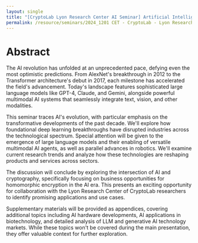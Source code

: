 ```yaml
---
layout: single
title: "[CryptoLab Lyon Research Center AI Seminar] Artificial Intelligence - Technology, Research, and Products"
permalink: /resource/seminars/2024_1201 CET - CryptoLab - Lyon Research Center/abstract
---
```


<head>
	<link rel="stylesheet" href="/resource/styles.css">
</head>

<h1 id="abstract">
	Abstract
</h1>

The AI revolution has unfolded at an unprecedented pace, defying even the most optimistic predictions. From AlexNet's breakthrough in 2012 to the Transformer architecture's debut in 2017, each milestone has accelerated the field's advancement. Today's landscape features sophisticated large language models like GPT-4, Claude, and Gemini, alongside powerful multimodal AI systems that seamlessly integrate text, vision, and other modalities.

This seminar traces AI's evolution, with particular emphasis on the transformative developments of the past decade. We'll explore how foundational deep learning breakthroughs have disrupted industries across the technological spectrum. Special attention will be given to the emergence of large language models and their enabling of versatile multimodal AI agents, as well as parallel advances in robotics. We'll examine current research trends and analyze how these technologies are reshaping products and services across sectors.

The discussion will conclude by exploring the intersection of AI and cryptography, specifically focusing on business opportunities for homomorphic encryption in the AI era. This presents an exciting opportunity for collaboration with the Lyon Research Center of CryptoLab researchers to identify promising applications and use cases.

Supplementary materials will be provided as appendices, covering additional topics including AI hardware developments, AI applications in biotechnology, and detailed analysis of LLM and generative AI technology markets. While these topics won't be covered during the main presentation, they offer valuable context for further exploration.

